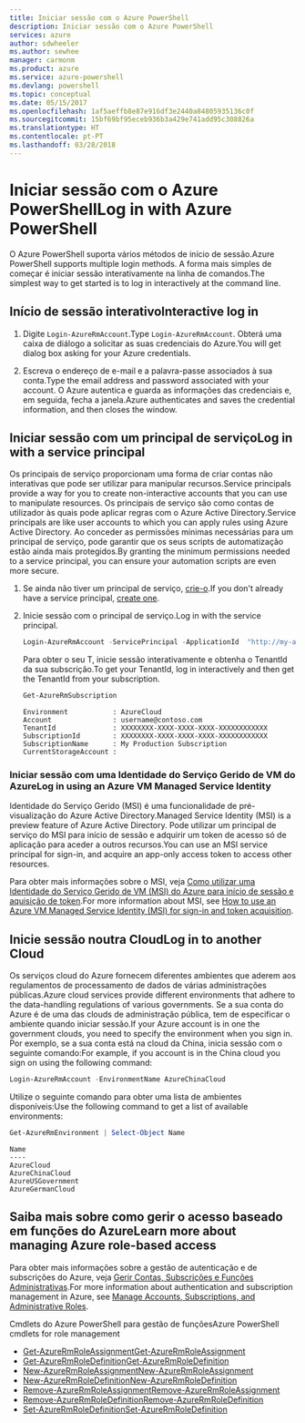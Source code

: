 ```yaml
---
title: Iniciar sessão com o Azure PowerShell
description: Iniciar sessão com o Azure PowerShell
services: azure
author: sdwheeler
ms.author: sewhee
manager: carmonm
ms.product: azure
ms.service: azure-powershell
ms.devlang: powershell
ms.topic: conceptual
ms.date: 05/15/2017
ms.openlocfilehash: 1af5aeffb8e87e916df3e2440a84805935136c0f
ms.sourcegitcommit: 15bf69bf95eceb936b3a429e741add95c308826a
ms.translationtype: HT
ms.contentlocale: pt-PT
ms.lasthandoff: 03/28/2018
---
```

# <a name="log-in-with-azure-powershell"></a><span data-ttu-id="3fd68-103">Iniciar sessão com o Azure PowerShell</span><span class="sxs-lookup"><span data-stu-id="3fd68-103">Log in with Azure PowerShell</span></span>

<span data-ttu-id="3fd68-104">O Azure PowerShell suporta vários métodos de início de sessão.</span><span class="sxs-lookup"><span data-stu-id="3fd68-104">Azure PowerShell supports multiple login methods.</span></span> <span data-ttu-id="3fd68-105">A forma mais simples de começar é iniciar sessão interativamente na linha de comandos.</span><span class="sxs-lookup"><span data-stu-id="3fd68-105">The simplest way to get started is to log in interactively at the command line.</span></span>

## <a name="interactive-log-in"></a><span data-ttu-id="3fd68-106">Início de sessão interativo</span><span class="sxs-lookup"><span data-stu-id="3fd68-106">Interactive log in</span></span>

1. <span data-ttu-id="3fd68-107">Digite `Login-AzureRmAccount`.</span><span class="sxs-lookup"><span data-stu-id="3fd68-107">Type `Login-AzureRmAccount`.</span></span> <span data-ttu-id="3fd68-108">Obterá uma caixa de diálogo a solicitar as suas credenciais do Azure.</span><span class="sxs-lookup"><span data-stu-id="3fd68-108">You will get dialog box asking for your Azure credentials.</span></span>

2. <span data-ttu-id="3fd68-109">Escreva o endereço de e-mail e a palavra-passe associados à sua conta.</span><span class="sxs-lookup"><span data-stu-id="3fd68-109">Type the email address and password associated with your account.</span></span> <span data-ttu-id="3fd68-110">O Azure autentica e guarda as informações das credenciais e, em seguida, fecha a janela.</span><span class="sxs-lookup"><span data-stu-id="3fd68-110">Azure authenticates and saves the credential information, and then closes the window.</span></span>

## <a name="log-in-with-a-service-principal"></a><span data-ttu-id="3fd68-111">Iniciar sessão com um principal de serviço</span><span class="sxs-lookup"><span data-stu-id="3fd68-111">Log in with a service principal</span></span>

<span data-ttu-id="3fd68-112">Os principais de serviço proporcionam uma forma de criar contas não interativas que pode ser utilizar para manipular recursos.</span><span class="sxs-lookup"><span data-stu-id="3fd68-112">Service principals provide a way for you to create non-interactive accounts that you can use to manipulate resources.</span></span> <span data-ttu-id="3fd68-113">Os principais de serviço são como contas de utilizador às quais pode aplicar regras com o Azure Active Directory.</span><span class="sxs-lookup"><span data-stu-id="3fd68-113">Service principals are like user accounts to which you can apply rules using Azure Active Directory.</span></span> <span data-ttu-id="3fd68-114">Ao conceder as permissões mínimas necessárias para um principal de serviço, pode garantir que os seus scripts de automatização estão ainda mais protegidos.</span><span class="sxs-lookup"><span data-stu-id="3fd68-114">By granting the minimum permissions needed to a service principal, you can ensure your automation scripts are even more secure.</span></span>

1. <span data-ttu-id="3fd68-115">Se ainda não tiver um principal de serviço, [crie-o](create-azure-service-principal-azureps.md).</span><span class="sxs-lookup"><span data-stu-id="3fd68-115">If you don't already have a service principal, [create one](create-azure-service-principal-azureps.md).</span></span>

2. <span data-ttu-id="3fd68-116">Inicie sessão com o principal de serviço.</span><span class="sxs-lookup"><span data-stu-id="3fd68-116">Log in with the service principal.</span></span>

    ```powershell
    Login-AzureRmAccount -ServicePrincipal -ApplicationId  "http://my-app" -Credential $pscredential -TenantId $tenantid
    ```

    <span data-ttu-id="3fd68-117">Para obter o seu T, inicie sessão interativamente e obtenha o TenantId da sua subscrição.</span><span class="sxs-lookup"><span data-stu-id="3fd68-117">To get your TenantId, log in interactively and then get the TenantId from your subscription.</span></span>

    ```powershell
    Get-AzureRmSubscription
    ```

    ```
    Environment           : AzureCloud
    Account               : username@contoso.com
    TenantId              : XXXXXXXX-XXXX-XXXX-XXXX-XXXXXXXXXXXX
    SubscriptionId        : XXXXXXXX-XXXX-XXXX-XXXX-XXXXXXXXXXXX
    SubscriptionName      : My Production Subscription
    CurrentStorageAccount :
    ```

### <a name="log-in-using-an-azure-vm-managed-service-identity"></a><span data-ttu-id="3fd68-118">Iniciar sessão com uma Identidade do Serviço Gerido de VM do Azure</span><span class="sxs-lookup"><span data-stu-id="3fd68-118">Log in using an Azure VM Managed Service Identity</span></span>

<span data-ttu-id="3fd68-119">Identidade do Serviço Gerido (MSI) é uma funcionalidade de pré-visualização do Azure Active Directory.</span><span class="sxs-lookup"><span data-stu-id="3fd68-119">Managed Service Identity (MSI) is a preview feature of Azure Active Directory.</span></span> <span data-ttu-id="3fd68-120">Pode utilizar um principal de serviço do MSI para início de sessão e adquirir um token de acesso só de aplicação para aceder a outros recursos.</span><span class="sxs-lookup"><span data-stu-id="3fd68-120">You can use an MSI service principal for sign-in, and acquire an app-only access token to access other resources.</span></span>

<span data-ttu-id="3fd68-121">Para obter mais informações sobre o MSI, veja [Como utilizar uma Identidade do Serviço Gerido de VM (MSI) do Azure para início de sessão e aquisição de token](/azure/active-directory/msi-how-to-get-access-token-using-msi).</span><span class="sxs-lookup"><span data-stu-id="3fd68-121">For more information about MSI, see [How to use an Azure VM Managed Service Identity (MSI) for sign-in and token acquisition](/azure/active-directory/msi-how-to-get-access-token-using-msi).</span></span>

## <a name="log-in-to-another-cloud"></a><span data-ttu-id="3fd68-122">Inicie sessão noutra Cloud</span><span class="sxs-lookup"><span data-stu-id="3fd68-122">Log in to another Cloud</span></span>

<span data-ttu-id="3fd68-123">Os serviços cloud do Azure fornecem diferentes ambientes que aderem aos regulamentos de processamento de dados de várias administrações públicas.</span><span class="sxs-lookup"><span data-stu-id="3fd68-123">Azure cloud services provide different environments that adhere to the data-handling regulations of various governments.</span></span> <span data-ttu-id="3fd68-124">Se a sua conta do Azure é de uma das clouds de administração pública, tem de especificar o ambiente quando iniciar sessão.</span><span class="sxs-lookup"><span data-stu-id="3fd68-124">If your Azure account is in one the government clouds, you need to specify the environment when you sign in.</span></span> <span data-ttu-id="3fd68-125">Por exemplo, se a sua conta está na cloud da China, inicia sessão com o seguinte comando:</span><span class="sxs-lookup"><span data-stu-id="3fd68-125">For example, if you account is in the China cloud you sign on using the following command:</span></span>

```powershell
Login-AzureRmAccount -EnvironmentName AzureChinaCloud
```

<span data-ttu-id="3fd68-126">Utilize o seguinte comando para obter uma lista de ambientes disponíveis:</span><span class="sxs-lookup"><span data-stu-id="3fd68-126">Use the following command to get a list of available environments:</span></span>

```powershell
Get-AzureRmEnvironment | Select-Object Name
```

```
Name
----
AzureCloud
AzureChinaCloud
AzureUSGovernment
AzureGermanCloud
```

## <a name="learn-more-about-managing-azure-role-based-access"></a><span data-ttu-id="3fd68-127">Saiba mais sobre como gerir o acesso baseado em funções do Azure</span><span class="sxs-lookup"><span data-stu-id="3fd68-127">Learn more about managing Azure role-based access</span></span>

<span data-ttu-id="3fd68-128">Para obter mais informações sobre a gestão de autenticação e de subscrições do Azure, veja [Gerir Contas, Subscrições e Funções Administrativas](/azure/active-directory/role-based-access-control-configure).</span><span class="sxs-lookup"><span data-stu-id="3fd68-128">For more information about authentication and subscription management in Azure, see [Manage Accounts, Subscriptions, and Administrative Roles](/azure/active-directory/role-based-access-control-configure).</span></span>

<span data-ttu-id="3fd68-129">Cmdlets do Azure PowerShell para gestão de funções</span><span class="sxs-lookup"><span data-stu-id="3fd68-129">Azure PowerShell cmdlets for role management</span></span>

* [<span data-ttu-id="3fd68-130">Get-AzureRmRoleAssignment</span><span class="sxs-lookup"><span data-stu-id="3fd68-130">Get-AzureRmRoleAssignment</span></span>](/powershell/module/AzureRM.Resources/Get-AzureRmRoleAssignment)
* [<span data-ttu-id="3fd68-131">Get-AzureRmRoleDefinition</span><span class="sxs-lookup"><span data-stu-id="3fd68-131">Get-AzureRmRoleDefinition</span></span>](/powershell/module/AzureRM.Resources/Get-AzureRmRoleDefinition)
* [<span data-ttu-id="3fd68-132">New-AzureRmRoleAssignment</span><span class="sxs-lookup"><span data-stu-id="3fd68-132">New-AzureRmRoleAssignment</span></span>](/powershell/module/AzureRM.Resources/New-AzureRmRoleAssignment)
* [<span data-ttu-id="3fd68-133">New-AzureRmRoleDefinition</span><span class="sxs-lookup"><span data-stu-id="3fd68-133">New-AzureRmRoleDefinition</span></span>](/powershell/module/AzureRM.Resources/New-AzureRmRoleDefinition)
* [<span data-ttu-id="3fd68-134">Remove-AzureRmRoleAssignment</span><span class="sxs-lookup"><span data-stu-id="3fd68-134">Remove-AzureRmRoleAssignment</span></span>](/powershell/module/AzureRM.Resources/Remove-AzureRmRoleAssignment)
* [<span data-ttu-id="3fd68-135">Remove-AzureRmRoleDefinition</span><span class="sxs-lookup"><span data-stu-id="3fd68-135">Remove-AzureRmRoleDefinition</span></span>](/powershell/module/AzureRM.Resources/Remove-AzureRmRoleDefinition)
* [<span data-ttu-id="3fd68-136">Set-AzureRmRoleDefinition</span><span class="sxs-lookup"><span data-stu-id="3fd68-136">Set-AzureRmRoleDefinition</span></span>](/powershell/moduel/AzureRM.Resources/Set-AzureRmRoleDefinition)

